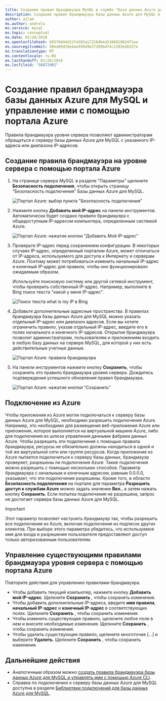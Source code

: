 ```yaml
---
title: Создание правил брандмауэра MySQL в службе "База данных Azure для MySQL" и управление ими
description: Создание правил брандмауэра базы данных Azure для MySQL и управление ими с помощью портала Azure
author: ajlam
ms.author: andrela
ms.service: mysql
ms.topic: conceptual
ms.date: 02/28/2018
ms.openlocfilehash: b55f8d44d12fa503a17218db4a5166819024f1aa
ms.sourcegitcommit: 50ea09d19e4ae95049e27209bd74c1393ed8327e
ms.translationtype: MT
ms.contentlocale: ru-RU
ms.lasthandoff: 02/26/2019
ms.locfileid: "56872902"
---
```

# <a name="create-and-manage-azure-database-for-mysql-firewall-rules-by-using-the-azure-portal"></a>Создание правил брандмауэра базы данных Azure для MySQL и управление ими с помощью портала Azure
Правила брандмауэра уровня сервера позволяют администраторам обращаться к серверу базы данных Azure для MySQL с указанного IP-адреса или диапазона IP-адресов. 

## <a name="create-a-server-level-firewall-rule-in-the-azure-portal"></a>Создание правила брандмауэра на уровне сервера с помощью портала Azure

1. На странице сервера MySQL в разделе "Параметры" щелкните **Безопасность подключения**, чтобы открыть страницу "Безопасность подключения" Базы данных Azure для MySQL.

   ![Портал Azure: выбор пункта "Безопасность подключения"](./media/howto-manage-firewall-using-portal/1-connection-security.png)

2. Нажмите кнопку **Добавить мой IP-адрес** на панели инструментов. Автоматически будет создано правило брандмауэра с общедоступным IP-адресом компьютера, определенным системой Azure.

   ![Портал Azure: нажатие кнопки "Добавить Мой IP-адрес"](./media/howto-manage-firewall-using-portal/2-add-my-ip.png)

3. Проверьте IP-адрес перед сохранением конфигурации. В некоторых случаях IP-адрес, определенный порталом Azure, может отличаться от IP-адреса, используемого для доступа к Интернету и серверам Azure. Поэтому может потребоваться изменить начальный IP-адрес и конечный IP-адрес для правила, чтобы оно функционировало ожидаемым образом.

   Используйте поисковую систему или другой сетевой инструмент, чтобы проверить собственный IP-адрес. Например, выполните в Bing поиск текста "какой у меня IP-адрес". 

   ![Поиск текста what is my IP в Bing](./media/howto-manage-firewall-using-portal/3-what-is-my-ip.png)

4. Добавьте дополнительные адресные пространства. В правилах брандмауэра базы данных Azure для MySQL можно указать отдельный IP-адрес или диапазон адресов. Если вы хотите ограничить правило, указав отдельный IP-адрес, введите его в полях начального и конечного IP-адресов. Открытие брандмауэра позволит администраторам, пользователям и приложениям входить в любую базу данных на сервере MySQL, для которой у них есть действительные учетные данные.

   ![Портал Azure: правила брандмауэра](./media/howto-manage-firewall-using-portal/4-specify-addresses.png)

5. На панели инструментов нажмите кнопку **Сохранить**, чтобы сохранить это правило брандмауэра уровня сервера. Дождитесь подтверждения успешного обновления правил брандмауэра.

   ![Портал Azure: нажатие кнопки "Сохранить"](./media/howto-manage-firewall-using-portal/5-save-firewall-rule.png)

## <a name="connecting-from-azure"></a>Подключение из Azure
Чтобы приложения из Azure могли подключаться к серверу базы данных Azure для MySQL, необходимо разрешить подключения Azure. Например, это необходимо для размещения веб-приложения Azure или приложения, которое выполняется на виртуальной машине Azure, либо для подключения из шлюза управления данными фабрики данных Azure. Чтобы разрешить эти подключения с помощью правила брандмауэра, ресурсы не обязательно должны находиться в одной и той же виртуальной сети или группе ресурсов. Когда приложение из Azure пытается подключиться к серверу базы данных, брандмауэр проверяет, разрешены ли подключения Azure. Такие подключения можно разрешить с помощью нескольких способов. Параметр брандмауэра с начальным и конечным адресом, равным 0.0.0.0, указывает, что эти подключения разрешены. Кроме того, в области **Безопасность подключения** на портале для параметра **Разрешить доступ к службам Azure** можно задать значение **Вкл.**, а затем нажать кнопку **Сохранить**. Если попытка подключения не разрешена, запрос не достигает сервера базы данных Azure для MySQL.

> [!IMPORTANT]
> Этот параметр позволяет настроить брандмауэр так, чтобы разрешить все подключения из Azure, включая подключения из подписок других клиентов. При выборе этого параметра убедитесь, что используемое имя для входа и разрешения пользователя предоставляют доступ только авторизованным пользователям.
> 

## <a name="manage-existing-server-level-firewall-rules-by-using-the-azure-portal"></a>Управление существующими правилами брандмауэра уровня сервера с помощью портала Azure
Повторите действия для управлению правилами брандмауэра.
* Чтобы добавить текущий компьютер, нажмите кнопку **Добавить мой IP-адрес**. Щелкните **Сохранить** , чтобы сохранить изменения.
* Чтобы добавить дополнительные IP-адреса, введите **имя правила**, **начальный IP-адрес** и **конечный IP-адрес** в соответствующих полях. Щелкните **Сохранить** , чтобы сохранить изменения.
* Чтобы изменить существующее правило, щелкните любое поле в нем и внесите необходимые изменения. Щелкните **Сохранить** , чтобы сохранить изменения.
* Чтобы удалить существующее правило, щелкните многоточие [...] и выберите **Удалить**. Щелкните **Сохранить** , чтобы сохранить изменения.


## <a name="next-steps"></a>Дальнейшие действия
- Аналогичным образом можно [создать правила брандмауэра базы данных Azure для MySQL и управлять ими с помощью Azure CLI](howto-manage-firewall-using-cli.md).
- Справка по подключению к серверу базы данных Azure для MySQL доступна в разделе [Библиотеки подключений для базы данных Azure для MySQL](./concepts-connection-libraries.md).
